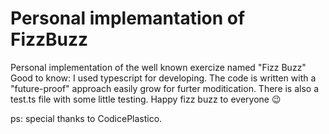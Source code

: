 # Personal implemantation of FizzBuzz
Personal implementation of the well known exercize named "Fizz Buzz"
Good to know: I used typescript for developing. The code is written with a "future-proof" approach easily grow for furter moditication. There is also a test.ts file with some little testing.
Happy fizz buzz to everyone 😉

ps: special thanks to CodicePlastico.
